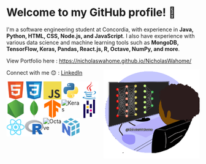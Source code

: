 # Welcome to my GitHub profile! 👋

I'm a software engineering student at Concordia, with experience in **Java, Python, HTML, CSS, Node.js, and JavaScript**. I also have experience with various data science and machine learning tools such as **MongoDB, TensorFlow, Keras, Pandas, React.js, R, Octave, NumPy, and more**. 

View Portfolio here : https://nicholaswahome.github.io/NicholasWahome/

Connect with me 😊 : <a href="https://www.linkedin.com/in/nicholas-werugia/"> LinkedIn</a>
<img align = "right" width = "250px" src="https://github.com/NicholasWahome/NicholasWahome/blob/main/images/WelcomeGif.gif" alt="Your GIF" />

<img align="left" alt="HTML5" width="48px" src="https://github.com/devicons/devicon/blob/master/icons/html5/html5-original.svg" />
<img align="left" alt="CSS" width="48px" src="https://github.com/devicons/devicon/blob/master/icons/css3/css3-original.svg" />
<img align="left" alt="JavaScript" width="48px" src="https://github.com/devicons/devicon/blob/master/icons/javascript/javascript-original.svg" />
<img align="left" alt="Python" width="48px" src="https://github.com/devicons/devicon/blob/master/icons/python/python-original.svg" />
<img align="left" alt="Java" width="48px" src="https://github.com/devicons/devicon/blob/master/icons/java/java-original.svg" />
<img align="left" alt="Node.js" width="48px" src="https://github.com/devicons/devicon/blob/master/icons/nodejs/nodejs-original.svg" />
<img align="left" alt="MongoDB" width="48px" src="https://github.com/devicons/devicon/blob/master/icons/mongodb/mongodb-original.svg" />
<img align="left" alt="TensorFlow" width="48px" src="https://github.com/devicons/devicon/blob/master/icons/tensorflow/tensorflow-original.svg" />
<img align="left" alt="Keras" width="48px" src="https://github.com/valohai/ml-logos/blob/master/keras.svg" />
<img align="left" alt="Pandas" width="48px" src="https://github.com/devicons/devicon/blob/master/icons/pandas/pandas-original.svg" />
<img align="left" alt="React.js" width="48px" src="https://github.com/devicons/devicon/blob/master/icons/react/react-original.svg" />
<img align="left" alt="R" width="48px" src="https://github.com/devicons/devicon/blob/master/icons/r/r-original.svg"/>
<img align="left" alt="Octave" width="48px" src="https://www.gnu.org/software/octave/img/octave-logo.svg" />
<img align="left" alt="NumPy" width="48px" src="https://github.com/devicons/devicon/blob/master/icons/numpy/numpy-original.svg" />

                                                                                                                                 

